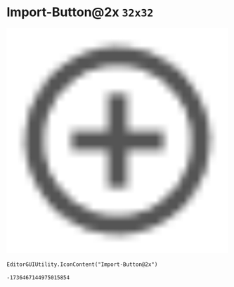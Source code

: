 # Import-Button@2x `32x32`
<img src="/img/Import-Button@2x.png" width=512 height=512>

``` CSharp
EditorGUIUtility.IconContent("Import-Button@2x")
```
```
-1736467144975015854
```
